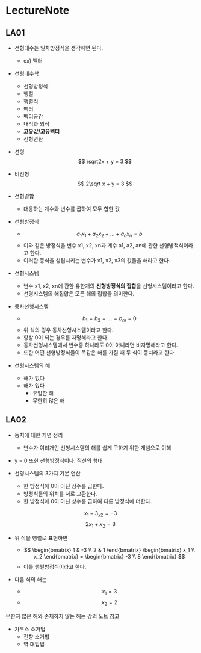 # LectureNote

## LA01

- 선형대수는 일차방정식을 생각하면 된다.
  - ex) 벡터

- 선형대수학
  - 선형방정식
  - 행렬
  - 행렬식
  - 벡터
  - 벡터공간
  - 내적과 외적
  - **고유값/고유벡터**
  - 선형변환

- 선형
$$ \sqrt2x + y = 3 $$

- 비선형
$$ 2\sqrt x + y = 3 $$

- 선형결합
  - 대응하는 계수와 변수를 곱하여 모두 합한 값

- 선형방정식
  - $$ a_1x_1 + a_2x_2 + ... + a_nx_n = b $$
  - 이와 같은 방정식을 변수 x1, x2, xn과 계수 a1, a2, an에 관한 선형방적식이라고 한다.
  - 이러한 등식을 성립시키는 변수가 x1, x2, x3의 값들을 해라고 한다.

- 선형시스템
  - 변수 x1, x2, xn에 관한 유한개의 **선형방정식의 집합**을 선형시스템이라고 한다.
  - 선형시스템의 해집합은 모든 해의 집합을 의미한다.

- 동차선형시스템
  - $$ b_1 = b_2 = ... = b_m = 0 $$
  - 위 식의 경우 동차선형시스템이라고 한다.
  - 항상 0이 되는 경우를 자명해라고 한다.
  - 동차선형시스템에서 변수중 하나라도 0이 아니라면 비자명해라고 한다.
  - 또한 어떤 선형방정식들이 똑같은 해를 가질 때 두 식이 동치라고 한다.

- 선형시스템의 해
  - 해가 없다
  - 해가 있다
    - 유일한 해
    - 무한히 많은 해

## LA02

- 동치에 대한 개념 정리
  - 변수가 여러개인 선형시스템의 해를 쉽게 구하기 위한 개념으로 이해

- y = 0 또한 선형방정식이다. 직선의 형태

- 선형시스템의 3가지 기본 연산
  - 한 방정식에 0이 아닌 상수를 곱한다.
  - 방정식들의 위치를 서로 교환한다.
  - 한 방정식에 0이 아닌 상수를 곱하여 다른 방정식에 더한다.

$$ x_1 - 3_{x2} =-3 $$
$$ 2x_1 + x_2 = 8 $$

- 위 식을 행렬로 표현하면
  - $$ \begin{bmatrix} 1 & -3 \\ 2 & 1 \end{bmatrix} \begin{bmatrix} x_1 \\ x_2 \end{bmatrix} = \begin{bmatrix} -3 \\ 8 \end{bmatrix} $$
  - 이를 행렬방정식이라고 한다.

- 다음 식의 해는
  - $$ x_1 = 3 $$
  - $$ x_2 = 2 $$

무한히 많은 해와 존재하지 않는 해는 강의 노트 참고

- 가우스 소거법
  - 전향 소거법
  - 역 대입법
